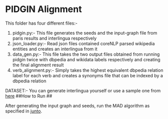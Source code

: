  # PIDGIN Alignment  #
This folder has four different files:-
1) pidgin.py:- This file generates the seeds and the input-graph file from paris results and interlingua respectively
2) json_loader.py:- Read json files contained coreNLP parsed wikipedia entities and creates an interlingua from it
3) data_gen.py:- This file takes the two output files obtained from running pidgin twice with dbpedia and wikidata labels respectively and creating the final alignment result
4) verb_alignment.py:- Simply takes the highest equivalent dbpedia relation label for each verb and creates a synonyms file that can be indexed by a dbpedia relation

DATASET:- You can generate interlingua yourself  or use a sample one from [here](https://drive.google.com/drive/folders/1LaaMKcXp29KsnHzfmKP7p5w0YLBeqLzX?usp=sharing)
##How to Run ##

After generating the input graph and seeds, run the MAD algorithm as specified in [junto](https://github.com/parthatalukdar/junto).
